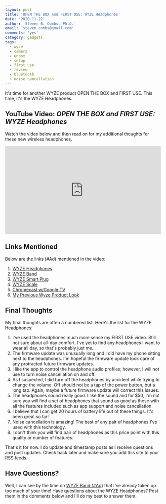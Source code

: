 ```yaml
---
layout: post
title: 'OPEN THE BOX and FIRST USE: WYZE Headphones'
date: '2020-11-22'
author: 'Steven B. Combs, Ph.D.'
email: 'steven.combs@gmail.com'
comments: 'yes'
category: gadgets
tags:
  - wyze
  - camera
  - unbox
  - setup
  - first use
  - review
  - bluetooth
  - noise cancellation
---
```


It's time for another WYZE product OPEN THE BOX and FIRST USE. This time, it's the WYZE Headphones.

## YouTube Video: _OPEN THE BOX and FIRST USE: WYZE Headphones_

Watch the video below and then read on for my additional thoughts for these new wireless headphones.

<div style="position:relative;padding-top:56.25%;"><p><iframe src="https://www.youtube.com/embed/7lqWQff4ZRM" frameborder="0" allowfullscreen="true" mozallowfullscreen="true" webkitallowfullscreen="true" style="position:absolute;top:0;left:0;width:100%;height:100%;"></iframe></p></div>

## Links Mentioned

Below are the links (#Ad) mentioned in the video:

1. [WYZE Headphones](https://wyze.com/wyze-headphones.html)
4. [WYZE Band](https://amzn.to/3fo229k)
5. [WYZE Smart Plug](https://amzn.to/2Y4W3ig)
6. [WYZE Scale](https://amzn.to/31SsVMs)
7. [Chromecast w/Google TV](https://www.stevencombs.com/gadgets/2020/10/11/chromecast-google-tv.html)
7. [My Previous Wyze Product Look](https://www.stevencombs.com/gadgets/2020/08/17/unbox-setup-wyze-cam-outdoor.html)

## Final Thoughts

My final thoughts are often a numbered list. Here's the list for the WYZE Headphones:

1. I've used the headphones much more sense my FIRST USE video. Still not sure about all-day comfort. I've yet to find any headphones I want to wear all day, so that's probably just me.
2. The firmware update was unusually long and I did have my phone sitting next to the headphones. I'm hopeful the firmware update took care of any protracted future firmware updates.
3. I like the app to control the headphone audio profiles; however, I will not use to turn noise cancellation on and off.
4. As I suspected, I did turn off the headphones by accident while trying to change the volume. Off should not be a tap of the power button, but a long tap. Again, maybe a future firmware update will correct this issues.
5. The headphones sound really good. I like the sound and for $50, I'm not sure you will find a set of headphones that sound as good as these with all the features included such as app support and noise cancellation.
6. I believe that I can get 20 hours of battery life out of these things. It's been great so far!
7. Noise cancellation is amazing! The best of any pair of headphones I've used with this technology.
8. I don't think you will find pair of headphones as this price point with this quality or number of features.

That's it for now. I do update and timestamp posts as I receive questions and post updates. Check back later and make sure you add this site to your RSS feeds.

## Have Questions?

Well, I can see by the time on [WYZE Band (#Ad)](https://amzn.to/2PXhPQM) that I've already taken up too much of your time! Have questions about the WYZE Headphones? Post them in the comments below and I'll do my best to answer them.
